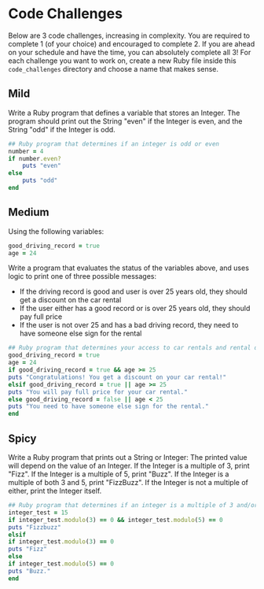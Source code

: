 # Code Challenges

Below are 3 code challenges, increasing in complexity. You are required to complete 1 (of your choice) and encouraged to complete 2. If you are ahead on your schedule and have the time, you can absolutely complete all 3! For each challenge you want to work on, create a new Ruby file inside this `code_challenges` directory and choose a name that makes sense.

## Mild

Write a Ruby program that defines a variable that stores an Integer. The program should print out the String "even" if the Integer is even, and the String "odd" if the Integer is odd.

```ruby
## Ruby program that determines if an integer is odd or even
number = 4
if number.even?
    puts "even"
else
    puts "odd"
end
```

## Medium

Using the following variables:

```ruby
good_driving_record = true
age = 24
```

Write a program that evaluates the status of the variables above, and uses logic to print one of three possible messages:
- If the driving record is good and user is over 25 years old, they should get a discount on the car rental
- If the user either has a good record or is over 25 years old, they should pay full price
- If the user is not over 25 and has a bad driving record, they need to have someone else sign for the rental

```ruby
## Ruby program that determines your access to car rentals and rental discounts.
good_driving_record = true
age = 24
if good_driving_record = true && age >= 25
puts "Congratulations! You get a discount on your car rental!"
elsif good_driving_record = true || age >= 25
puts "You will pay full price for your car rental."
else good_driving_record = false || age < 25   
puts "You need to have someone else sign for the rental."
end
```

## Spicy

Write a Ruby program that prints out a String or Integer: The printed value will depend on the value of an Integer. If the Integer is a multiple of 3, print "Fizz". If the Integer is a multiple of 5, print "Buzz". If the Integer is a multiple of both 3 and 5, print "FizzBuzz". If the Integer is not a multiple of either, print the Integer itself.

```ruby
## Ruby program that determines if an integer is a multiple of 3 and/or 5
integer_test = 15
if integer_test.modulo(3) == 0 && integer_test.modulo(5) == 0
puts "Fizzbuzz"
elsif
if integer_test.modulo(3) == 0
puts "Fizz"
else 
if integer_test.modulo(5) == 0
puts "Buzz."
end
```
